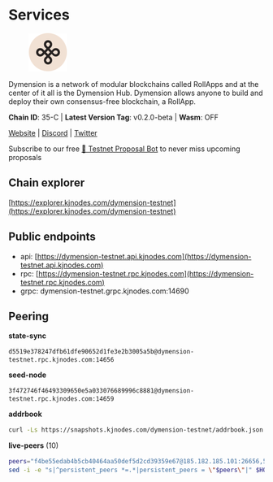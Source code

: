 # Services

<figure><img src="https://raw.githubusercontent.com/kj89/cosmos-images/main/logos/dymension.png" alt=""><figcaption></figcaption></figure>

Dymension is a network of modular blockchains called RollApps  and at the center of it all is the Dymension Hub. Dymension  allows anyone to build and deploy their own consensus-free blockchain, a RollApp.

**Chain ID**: 35-C | **Latest Version Tag**: v0.2.0-beta | **Wasm**: OFF

[Website](https://dymension.xyz/) | [Discord](https://discord.gg/dymension) | [Twitter](https://twitter.com/dymensionXYZ)



Subscribe to our free [🤖 Testnet Proposal Bot](https://t.me/kjnodes_testnet_proposal_bot) to never miss upcoming proposals


## Chain explorer
[https://explorer.kjnodes.com/dymension-testnet](https://explorer.kjnodes.com/dymension-testnet)

## Public endpoints

* api: [https://dymension-testnet.api.kjnodes.com](https://dymension-testnet.api.kjnodes.com)
* rpc: [https://dymension-testnet.rpc.kjnodes.com](https://dymension-testnet.rpc.kjnodes.com)
* grpc: dymension-testnet.grpc.kjnodes.com:14690

## Peering

**state-sync**

```text
d5519e378247dfb61dfe90652d1fe3e2b3005a5b@dymension-testnet.rpc.kjnodes.com:14656
```

**seed-node**

```text
3f472746f46493309650e5a033076689996c8881@dymension-testnet.rpc.kjnodes.com:14659
```

**addrbook**
```bash
curl -Ls https://snapshots.kjnodes.com/dymension-testnet/addrbook.json > $HOME/.dymension/config/addrbook.json
```

**live-peers** (10)
```bash
peers="f4be55edab4b5cb40464aa50def5d2cd39359e67@185.182.185.101:26656,5e3d7708c1d00baf343721150da703ece03491a3@194.163.189.122:46656,d2b841acdcabb622e9033fe685a395eef091f2fe@65.108.199.62:46656,48bdb78c51e56b651c938d075e1077dab2c6197c@43.157.22.223:26656,e678f78d3250fef1e6e0afcdb1ebdc5fe0d7138c@5.161.76.147:46656,fc827d9c55d49f0adb31720c134bd8f675ca7b27@95.216.193.163:26656,a0cb3fba615a75460360fd894922e8b53ba6686b@176.57.189.36:11656,77791ee9b1eb56682335c451c296f450ee649c01@44.209.89.17:26656,94fb8e69a7e6628ce0371aaaaf791c97c9fecc07@161.97.133.54:26656,d5519e378247dfb61dfe90652d1fe3e2b3005a5b@65.109.68.190:14656"
sed -i -e "s|^persistent_peers *=.*|persistent_peers = \"$peers\"|" $HOME/.dymension/config/config.toml
```
